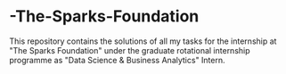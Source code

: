 # -The-Sparks-Foundation

This repository contains the solutions of all my tasks for the internship at "The Sparks Foundation" under the graduate rotational internship programme as "Data Science & Business Analytics" Intern.
